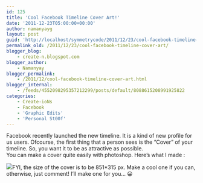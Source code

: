 ```yaml
---
id: 125
title: 'Cool Facebook Timeline Cover Art!'
date: '2011-12-23T05:00:00+00:00'
author: namanyayg
layout: post
guid: 'http://localhost/symmetrycode/2011/12/23/cool-facebook-timeline-cover-art/'
permalink_old: /2011/12/23/cool-facebook-timeline-cover-art/
blogger_blog:
    - create-n.blogspot.com
blogger_author:
    - Namanyay
blogger_permalink:
    - /2011/12/cool-facebook-timeline-cover-art.html
blogger_internal:
    - /feeds/4552098295357212299/posts/default/8088615208991925822
categories:
    - Create-ioNs
    - Facebook
    - 'Graphic Edits'
    - 'Personal St00f'
---
```


Facebook recently launched the new timeline. It is a kind of new profile for us users. Ofcourse, the first thing that a person sees is the “Cover” of your timeline. So, you want it to be as attractive as possible.  
You can make a cover quite easily with photoshop. Here’s what I made :

[![](http://1.bp.blogspot.com/-WDEG5ENhLLM/Tu4MV0pATkI/AAAAAAAAAgA/d1aAe_nK90g/s400/fbcover.png)](http://1.bp.blogspot.com/-WDEG5ENhLLM/Tu4MV0pATkI/AAAAAAAAAgA/d1aAe_nK90g/s1600/fbcover.png)FYI, the size of the cover is to be 851\*315 px. Make a cool one if you can, otherwise, just comment! I’ll make one for you… 😀

